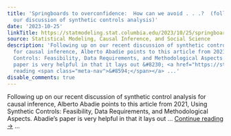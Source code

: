```yaml
---
title: 'Springboards to overconfidence:  How can we avoid . . .?  (following up on
  our discussion of synthetic controls analysis)'
date: '2023-10-25'
linkTitle: https://statmodeling.stat.columbia.edu/2023/10/25/springboards-to-overconfidence-how-can-we-avoid/
source: Statistical Modeling, Causal Inference, and Social Science
description: 'Following up on our recent discussion of synthetic control analysis
  for causal inference, Alberto Abadie points to this article from 2021, Using Synthetic
  Controls: Feasibility, Data Requirements, and Methodological Aspects. Abadie&#8217;s
  paper is very helpful in that it lays out &#8230; <a href="https://statmodeling.stat.columbia.edu/2023/10/25/springboards-to-overconfidence-how-can-we-avoid/">Continue
  reading <span class="meta-nav">&#8594;</span></a> ...'
disable_comments: true
---
```

Following up on our recent discussion of synthetic control analysis for causal inference, Alberto Abadie points to this article from 2021, Using Synthetic Controls: Feasibility, Data Requirements, and Methodological Aspects. Abadie&#8217;s paper is very helpful in that it lays out &#8230; <a href="https://statmodeling.stat.columbia.edu/2023/10/25/springboards-to-overconfidence-how-can-we-avoid/">Continue reading <span class="meta-nav">&#8594;</span></a> ...